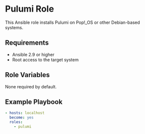 # Pulumi Role

This Ansible role installs Pulumi on Pop!_OS or other Debian-based systems.

## Requirements

- Ansible 2.9 or higher
- Root access to the target system

## Role Variables

None required by default.

## Example Playbook

```yaml
- hosts: localhost
  become: yes
  roles:
    - pulumi
